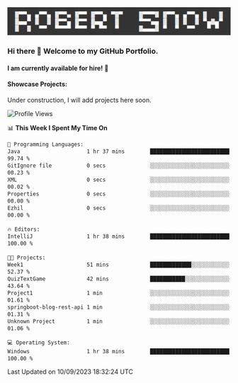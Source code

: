<img alt="myname" src="assets/name.png" />

### Hi there 👋 Welcome to my GitHub Portfolio.
#### I am currently available for hire!  :briefcase:

#### Showcase Projects:

Under construction, I will add projects here soon.

<!--START_SECTION:waka-->
![Profile Views](http://img.shields.io/badge/Profile%20Views-0-blue)

📊 **This Week I Spent My Time On** 

```text
💬 Programming Languages: 
Java                     1 hr 37 mins        █████████████████████████   99.74 % 
GitIgnore file           0 secs              ░░░░░░░░░░░░░░░░░░░░░░░░░   00.23 % 
XML                      0 secs              ░░░░░░░░░░░░░░░░░░░░░░░░░   00.02 % 
Properties               0 secs              ░░░░░░░░░░░░░░░░░░░░░░░░░   00.00 % 
Ezhil                    0 secs              ░░░░░░░░░░░░░░░░░░░░░░░░░   00.00 % 

🔥 Editors: 
IntelliJ                 1 hr 38 mins        █████████████████████████   100.00 % 

🐱‍💻 Projects: 
Week1                    51 mins             █████████████░░░░░░░░░░░░   52.37 % 
QuizTextGame             42 mins             ███████████░░░░░░░░░░░░░░   43.64 % 
Project1                 1 min               ░░░░░░░░░░░░░░░░░░░░░░░░░   01.61 % 
springboot-blog-rest-api 1 min               ░░░░░░░░░░░░░░░░░░░░░░░░░   01.31 % 
Unknown Project          1 min               ░░░░░░░░░░░░░░░░░░░░░░░░░   01.06 % 

💻 Operating System: 
Windows                  1 hr 38 mins        █████████████████████████   100.00 % 
```


 Last Updated on 10/09/2023 18:32:24 UTC
<!--END_SECTION:waka-->

<!--
**robjsnow/robjsnow** is a ✨ _special_ ✨ repository because its `README.md` (this file) appears on your GitHub profile.

Here are some ideas to get you started:

- 🔭 I’m currently working on ...
- 🌱 I’m currently learning ...
- 👯 I’m looking to collaborate on ...
- 🤔 I’m looking for help with ...
- 💬 Ask me about ...
- 📫 How to reach me: ...
- 😄 Pronouns: ...
- ⚡ Fun fact: ...
-->
